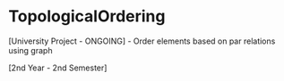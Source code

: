 # TopologicalOrdering
[University Project - ONGOING] - Order elements based on par relations using graph

[2nd Year - 2nd Semester]
